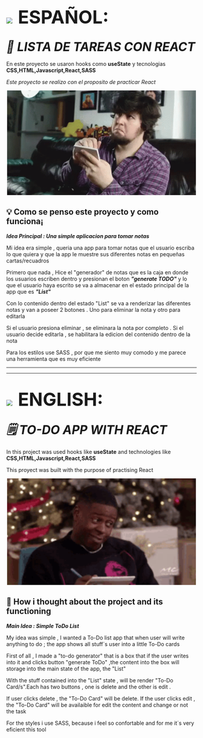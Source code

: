 # <img style="padding-right:0.5rem" src='https://img.freepik.com/vector-premium/bandera-argentina-bandera-argentina-ilustracion-vectorial_685751-66.jpg' width="50px" >  <span style="font-size:3rem">ESPAÑOL:</span>

## <i align="center" style="font-size:2rem"> 📝 LISTA DE TAREAS CON REACT </i>

En este proyecto se usaron hooks como **useState** y tecnologias **CSS,HTML,Javascript,React,SASS**

_Este proyecto se realizo con el proposito de practicar React_
 
<p align="center">
<img width="500px" heigth="500px" src="./todo/src/assets/anoto-anotando.gif" alt="person taking notes">
</p>

## 💡 Como se penso este proyecto y como funciona¡

**_Idea Principal : Una simple aplicacion para tomar notas_**


Mi idea era simple , queria una app para tomar notas que el usuario escriba lo que quiera y que la app le muestre sus diferentes notas en pequeñas cartas/recuadros

Primero que nada , Hice el "generador" de notas que es la caja en donde los usuarios escriben dentro y presionan el boton **_"generate TODO"_** y lo que el usuario haya escrito se va a almacenar en el estado principal de la app que es **_"List"_**

Con lo contenido dentro del estado "List" se va a renderizar las diferentes notas y van a poseer 2 botones . Uno para eliminar la nota y otro para editarla

Si el usuario presiona eliminar , se eliminara la nota por completo . Si el usuario decide editarla , se habilitara la edicion del contenido dentro de la nota

Para los estilos use SASS , por que me siento muy comodo y me parece una herramienta que es muy eficiente


-------------------------------------------------------
-------------------------------------------------------


# <img style="padding-right:0.5rem" src="https://img.freepik.com/vector-premium/gran-bretana-bandera-bandera-inglaterra-vector-icono-reino-unido-bandera-gran-bretana-10-eps_800531-104.jpg" width="50px"> <span style="font-size:3rem">ENGLISH:</span>


## <i align="center" style="font-size:2rem">🗒️ TO-DO APP WITH REACT</i> 

In this project  was used hooks like **useState** and technologies like **CSS,HTML,Javascript,React,SASS**

This proyect was built with the purpose of practising React
 
<p align="center">
<img width="500px" heigth="500px" src="./todo/src/assets/taking-notes.gif" alt="person taking notes">
</p>

## 🤔 How i thought about the project and its functioning

**_Main Idea : Simple ToDo List_**

My idea was simple , I wanted a To-Do list app that when user will write anything to do ; the app shows  all stuff´s user into a little To-Do cards

First of all , I made a "to-do generator" that is a box that if the user writes into it and clicks button "generate ToDo" ,the content into the box will storage into the main state of the app, the  "List"

With the stuff contained into the "List" state , will be render "To-Do Card/s".Each has two buttons , one is delete and the other is edit .

If user clicks delete , the "To-Do Card" will be delete. If the user clicks edit , the "To-Do Card" will be availaible for edit the content and change or not the task

For the styles i use SASS, because i feel so confortable and for me it´s very eficient this tool